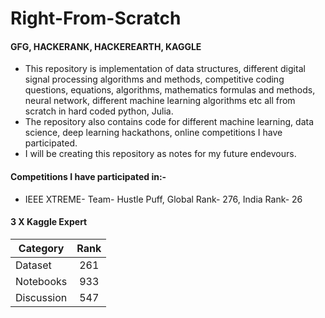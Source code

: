 # Right-From-Scratch 

#### GFG, HACKERANK, HACKEREARTH, KAGGLE

- This repository is implementation of data structures, different digital signal processing algorithms and methods, competitive coding questions, equations, algorithms, mathematics formulas and methods, neural network, different machine learning algorithms etc all from scratch in hard coded python, Julia.
- The repository also contains code for different machine learning, data science, deep learning hackathons, online competitions I have participated.   
- I will be creating this repository as notes for my future endevours.

#### Competitions I have participated in:- 
- IEEE XTREME- Team- Hustle Puff, Global Rank- 276, India Rank- 26

#### 3 X Kaggle Expert

| Category                   | Rank              |
| -------------              |:-----------------:|
| Dataset                    | 261               |
| Notebooks                  | 933               |
| Discussion                 | 547               |

